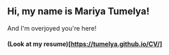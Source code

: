 ## Hi, my name is Mariya Tumelya!
And I'm overjoyed you're here! 

#### (Look at my resume)[https://tumelya.github.io/CV/]
